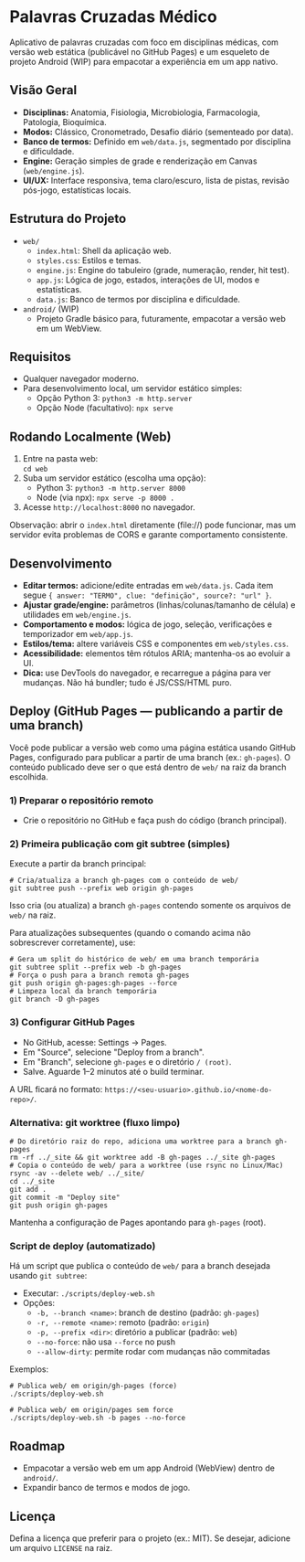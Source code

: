 # Palavras Cruzadas Médico

Aplicativo de palavras cruzadas com foco em disciplinas médicas, com versão web estática (publicável no GitHub Pages) e um esqueleto de projeto Android (WIP) para empacotar a experiência em um app nativo.

## Visão Geral

- **Disciplinas:** Anatomia, Fisiologia, Microbiologia, Farmacologia, Patologia, Bioquímica.
- **Modos:** Clássico, Cronometrado, Desafio diário (sementeado por data).
- **Banco de termos:** Definido em `web/data.js`, segmentado por disciplina e dificuldade.
- **Engine:** Geração simples de grade e renderização em Canvas (`web/engine.js`).
- **UI/UX:** Interface responsiva, tema claro/escuro, lista de pistas, revisão pós-jogo, estatísticas locais.

## Estrutura do Projeto

- `web/`
  - `index.html`: Shell da aplicação web.
  - `styles.css`: Estilos e temas.
  - `engine.js`: Engine do tabuleiro (grade, numeração, render, hit test).
  - `app.js`: Lógica de jogo, estados, interações de UI, modos e estatísticas.
  - `data.js`: Banco de termos por disciplina e dificuldade.
- `android/` (WIP)
  - Projeto Gradle básico para, futuramente, empacotar a versão web em um WebView.

## Requisitos

- Qualquer navegador moderno.
- Para desenvolvimento local, um servidor estático simples:
  - Opção Python 3: `python3 -m http.server`
  - Opção Node (facultativo): `npx serve`

## Rodando Localmente (Web)

1. Entre na pasta web:  
   `cd web`
2. Suba um servidor estático (escolha uma opção):
   - Python 3: `python3 -m http.server 8000`
   - Node (via npx): `npx serve -p 8000 .`
3. Acesse `http://localhost:8000` no navegador.

Observação: abrir o `index.html` diretamente (file://) pode funcionar, mas um servidor evita problemas de CORS e garante comportamento consistente.

## Desenvolvimento

- **Editar termos:** adicione/edite entradas em `web/data.js`. Cada item segue `{ answer: "TERMO", clue: "definição", source?: "url" }`.
- **Ajustar grade/engine:** parâmetros (linhas/colunas/tamanho de célula) e utilidades em `web/engine.js`.
- **Comportamento e modos:** lógica de jogo, seleção, verificações e temporizador em `web/app.js`.
- **Estilos/tema:** altere variáveis CSS e componentes em `web/styles.css`.
- **Acessibilidade:** elementos têm rótulos ARIA; mantenha-os ao evoluir a UI.
- **Dica:** use DevTools do navegador, e recarregue a página para ver mudanças. Não há bundler; tudo é JS/CSS/HTML puro.

## Deploy (GitHub Pages — publicando a partir de uma branch)

Você pode publicar a versão web como uma página estática usando GitHub Pages, configurado para publicar a partir de uma branch (ex.: `gh-pages`). O conteúdo publicado deve ser o que está dentro de `web/` na raiz da branch escolhida.

### 1) Preparar o repositório remoto

- Crie o repositório no GitHub e faça push do código (branch principal).

### 2) Primeira publicação com git subtree (simples)

Execute a partir da branch principal:

```
# Cria/atualiza a branch gh-pages com o conteúdo de web/
git subtree push --prefix web origin gh-pages
```

Isso cria (ou atualiza) a branch `gh-pages` contendo somente os arquivos de `web/` na raiz.

Para atualizações subsequentes (quando o comando acima não sobrescrever corretamente), use:

```
# Gera um split do histórico de web/ em uma branch temporária
git subtree split --prefix web -b gh-pages
# Força o push para a branch remota gh-pages
git push origin gh-pages:gh-pages --force
# Limpeza local da branch temporária
git branch -D gh-pages
```

### 3) Configurar GitHub Pages

- No GitHub, acesse: Settings → Pages.
- Em "Source", selecione "Deploy from a branch".
- Em "Branch", selecione `gh-pages` e o diretório `/ (root)`.
- Salve. Aguarde 1–2 minutos até o build terminar.

A URL ficará no formato: `https://<seu-usuario>.github.io/<nome-do-repo>/`.

### Alternativa: git worktree (fluxo limpo)

```
# Do diretório raiz do repo, adiciona uma worktree para a branch gh-pages
rm -rf ../_site && git worktree add -B gh-pages ../_site gh-pages
# Copia o conteúdo de web/ para a worktree (use rsync no Linux/Mac)
rsync -av --delete web/ ../_site/
cd ../_site
git add .
git commit -m "Deploy site"
git push origin gh-pages
```

Mantenha a configuração de Pages apontando para `gh-pages` (root).

### Script de deploy (automatizado)

Há um script que publica o conteúdo de `web/` para a branch desejada usando `git subtree`:

- Executar: `./scripts/deploy-web.sh`
- Opções:
  - `-b, --branch <name>`: branch de destino (padrão: `gh-pages`)
  - `-r, --remote <name>`: remoto (padrão: `origin`)
  - `-p, --prefix <dir>`: diretório a publicar (padrão: `web`)
  - `--no-force`: não usa `--force` no push
  - `--allow-dirty`: permite rodar com mudanças não commitadas

Exemplos:

```
# Publica web/ em origin/gh-pages (force)
./scripts/deploy-web.sh

# Publica web/ em origin/pages sem force
./scripts/deploy-web.sh -b pages --no-force
```

## Roadmap

- Empacotar a versão web em um app Android (WebView) dentro de `android/`.
- Expandir banco de termos e modos de jogo.

## Licença

Defina a licença que preferir para o projeto (ex.: MIT). Se desejar, adicione um arquivo `LICENSE` na raiz.
